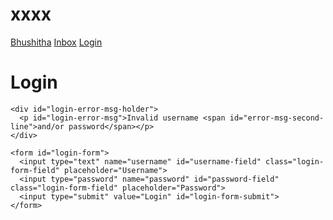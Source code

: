 # xxxx

<div class="button-group minor-group">
    <a href="#" class="button primary">Bhushitha</a>
    <a href="#" class="button">Inbox</a>
    <a href="#" class="button"(Contact)</a>
    <a href="#" class="button">Login</a>
</div>

<!DOCTYPE html>
<html lang="en">

<head>
  <meta charset="UTF-8">
  <meta name="viewport" content="width=device-width, initial-scale=1.0">
  <title>Login</title>
  <link rel="stylesheet" href="login-page.css">
  <script defer src="login-page.js"></script>
</head>

<body>
  <main id="main-holder">
    <h1 id="login-header">Login</h1>
    
    <div id="login-error-msg-holder">
      <p id="login-error-msg">Invalid username <span id="error-msg-second-line">and/or password</span></p>
    </div>
    
    <form id="login-form">
      <input type="text" name="username" id="username-field" class="login-form-field" placeholder="Username">
      <input type="password" name="password" id="password-field" class="login-form-field" placeholder="Password">
      <input type="submit" value="Login" id="login-form-submit">
    </form>
  
  </main>
</body>
